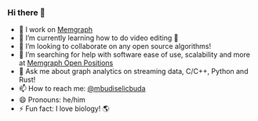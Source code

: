 ### Hi there 👋

- 🔭 I work on [Memgraph](https://memgraph.com)
- 🌱 I’m currently learning how to do video editing 🎥
- 👯 I’m looking to collaborate on any open source algorithms!
- 🤔 I’m searching for help with software ease of use, scalability and more at [Memgraph Open Positions](https://memgraph.com/careers#positions)
- 💬 Ask me about graph analytics on streaming data, C/C++, Python and Rust!
- 📫 How to reach me: [@mbudiselicbuda](https://twitter.com/mbudiselicbuda)
- 😄 Pronouns: he/him
- ⚡ Fun fact: I love biology! 🌎
